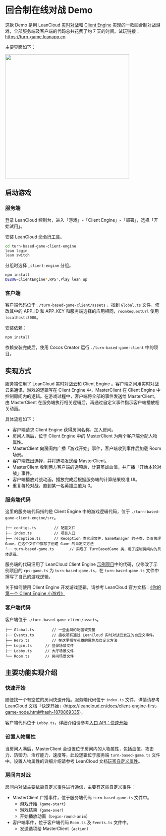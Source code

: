# 回合制在线对战 Demo

这款 Demo 是用 LeanCloud [实时对战](https://leancloud.cn/docs/multiplayer-guide-js.html)和 [Client Engine](https://leancloud.cn/docs/client-engine.html) 实现的一款回合制对战游戏，全部服务端及客户端的代码总共花费了约 7 天的时间。试玩链接：https://turn-game.leanapp.cn

主要界面如下：

<img src="https://user-images.githubusercontent.com/10130959/55139395-a51f7500-5170-11e9-9eb8-26d082e42d66.png" width="400" />

## 启动游戏
### 服务端

登录 LeanCloud 控制台，进入「游戏」-「Client Engine」-「部署」，选择「开始试用」。

安装 LeanCloud [命令行工具](https://leancloud.cn/docs/leanengine_cli.html#hash1443149115)。

```sh
cd turn-based-game-client-engine
lean login
lean switch
```
分组时选择 `_client-engine` 分组。

```sh
npm install
DEBUG=ClientEngine*,RPS*,Play lean up
```

### 客户端
客户端代码位于 `./turn-based-game-client/assets` ，找到 `Global.ts` 文件，修改其中的 APP_ID 和 APP_KEY 和服务端选择的应用相同，`roomRequestUrl` 使用 `localhost:3000`。

安装依赖：

```sh
npm install
```

依赖安装完成后，使用 Cocos Creator 运行 `./turn-based-game-client` 中的项目。


## 实现方式

服务端使用了 LeanCloud 实时对战云和 Client Engine 。客户端之间用实时对战云来通讯，游戏的逻辑写在 Client Engine 中，MasterClient 在 Client Engine 中控制房间内的逻辑。在游戏过程中，客户端将全部的事件发送给 MasterClient，由 MasterClient 在服务端执行相关逻辑后，再通过自定义事件指示客户端播放相关动画。

具体流程如下：

* 客户端请求 Client Engine 获得房间名称、加入房间。
* 房间人满后，位于 Client Engine 中的 MasterClient 为两个客户端分配人物属性。
* MasterClient 向房间内广播「游戏开始」事件，客户端收到事件后加载 Room 场景。
* 客户端做出选择，并将选项发送给 MasterClient。
* MasterClient 收到两方客户端的选项后，计算英雄血值，并广播「开始本轮对战」事件。
* 客户端播放对战动画，播放完成后根据服务端的计算结果校准 UI。
* 重复每轮对战，直到某一名英雄血值为 0。

### 服务端代码

这里的服务端代码指的是 Client Engine 中的游戏逻辑代码，位于 `./turn-based-game-client-engine/src`。

```
├── configs.ts        // 配置文件
├── index.ts          // 项目入口
├── reception.ts      // Reception 类实现文件，GameManager 的子类，负责管理 Game，在这个文件中撰写了创建 Game 的自定义方法
└── turn-based-game.ts       // 实现了 TurnBasedGame 类，用于控制房间内的具体逻辑。
```

服务端的代码沿用了 LeanCloud Client Engine [示例项目](https://github.com/leancloud/client-engine-nodejs-getting-started)中的代码，仅修改了示例项目的 `rps-game.ts` 为 `turn-based-game.ts`，在 `turn-based-game.ts` 文件中撰写了自己的游戏逻辑。

关于如何使用 Client Engine 开发游戏逻辑，请参考 LeanCloud 官方文档：[《你的第一个 Client Engine 小游戏》](https://leancloud.cn/docs/client-engine-first-game-node.html)

### 客户端代码

客户端位于 `./turn-based-game-client/assets`。

```
├── Global.ts        // 一些全局的配置或变量
├── Events.ts        // 接收所有通过 LeanCloud 实时对战云发送的自定义事件。
├── Hero.ts          // 在这里撰写英雄的属性及自定义方法
├── Login.ts      // 登录场景文件
├── Lobby.ts      // 大厅场景文件
└── Room.ts       // 房间场景文件
```

## 主要功能实现介绍

### 快速开始
随便找一个有空位的房间快速开始。服务端代码位于 `index.ts` 文件，详情请参考 LeanCloud 文档「快速开始」(https://leancloud.cn/docs/client-engine-first-game-node.html#hash-1870869335)。

客户端代码位于 `Lobby.ts`，详细介绍请参考[入口 API：快速开始](https://leancloud.cn/docs/client-engine-first-game-node.html#hash-65842943)

### 设置人物属性
当房间人满后，MasterClient 会设置位于房间内的人物属性，包括血值、攻击力、防御力、治疗能力、速度等，此段逻辑位于服务端 `turn-based-game.ts` 文件中。设置人物属性的详细介绍请参考 LeanCloud 文档[玩家自定义属性](https://leancloud.cn/docs/multiplayer-guide-js.html#hash700221845)。

### 房间内对战
房间内对战主要依靠[自定义事件](https://leancloud.cn/docs/multiplayer-guide-js.html#hash1368192228)进行通信，主要有这些自定义事件：
* MasterClient 广播事件，位于服务端代码 `turn-based-game.ts` 文件中。
  * 游戏开始（`game-start`）
  * 游戏结束（`game-over`）
  * 开始播放动画（`begin-round-anim`）
* 客户端事件，位于客户端代码 `Room.ts` 及 `Events.ts` 文件中。
  * 发送选项给 MasterClient（`action`）

